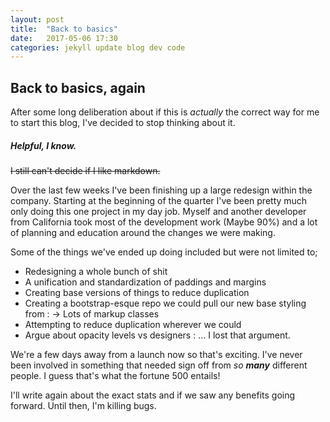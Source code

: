 ```yaml
---
layout: post
title:  "Back to basics"
date:   2017-05-06 17:30
categories: jekyll update blog dev code
---
```


Back to basics, again
---

After some long deliberation about if this is *actually* the correct way for me to start this blog, I've decided to stop thinking about it.

##### *Helpful, I know.*

~~I still can't decide if I like markdown.~~

Over the last few weeks I've been finishing up a large redesign within the company. Starting at the beginning of the quarter I've been pretty much only doing this one project in my day job. Myself and another developer from California took most of the development work (Maybe 90%) and a lot of planning and education around the changes we were making.

Some of the things we've ended up doing included but were not limited to;

+ Redesigning a whole bunch of shit
+ A unification and standardization of paddings and margins
+ Creating base versions of things to reduce duplication
+ Creating a bootstrap-esque repo we could pull our new base styling from
  :  -> Lots of markup classes
+ Attempting to reduce duplication wherever we could
+ Argue about opacity levels vs designers
  : ... I lost that argument.

We're a few days away from a launch now so that's exciting. I've never been involved in something that needed sign off from *so* _**many**_ different people. I guess that's what the fortune 500 entails!


I'll write again about the exact stats and if we saw any benefits going forward. Until then, I'm killing bugs. 
